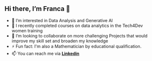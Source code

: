 ## Hi there, I’m Franca 👋
- 👀 I’m interested in Data Analysis and Generative AI
- 🌱 I recently completed courses on data analytics in the Tech4Dev women training
- 💞️ I’m looking to collaborate on more challenging Projects that would improve my skill set and broaden my knowledge
- ⚡ Fun fact: I'm also a Mathematician by educational qualification.
- 📫 You can reach me via <a href='https://www.linkedin.com/in/francaebie'><b>Linkedin</b></a>
